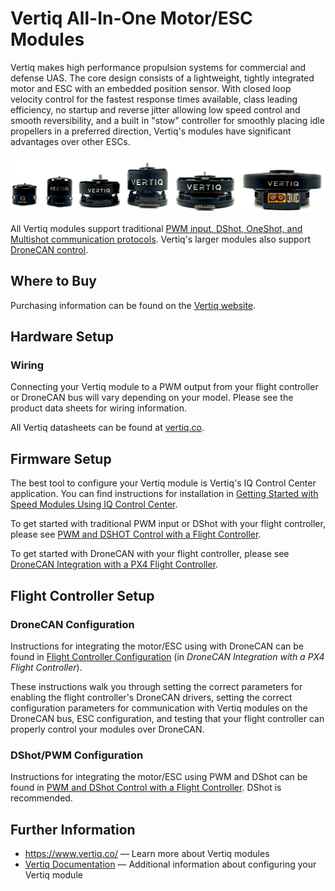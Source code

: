 # Vertiq All-In-One Motor/ESC Modules

Vertiq makes high performance propulsion systems for commercial and defense UAS.
The core design consists of a lightweight, tightly integrated motor and ESC with an embedded position sensor.
With closed loop velocity control for the fastest response times available, class leading efficiency, no startup and reverse jitter allowing low speed control and smooth reversibility, and a built in "stow" controller for smoothly placing idle propellers in a preferred direction, Vertiq's modules have significant advantages over other ESCs.

![Vertiq Module Lineup](../../assets/peripherals/esc_vertiq/vertiq_esc_lineup.jpg)

All Vertiq modules support traditional [PWM input, DShot, OneShot, and Multishot communication protocols](https://iqmotion.readthedocs.io/en/latest/communication_protocols/hobby_protocol.html). Vertiq's larger modules also support [DroneCAN control](https://iqmotion.readthedocs.io/en/latest/communication_protocols/dronecan_protocol.html).

## Where to Buy

Purchasing information can be found on the [Vertiq website](https://www.vertiq.co/).

## Hardware Setup

### Wiring

Connecting your Vertiq module to a PWM output from your flight controller or DroneCAN bus will vary depending on your model.
Please see the product data sheets for wiring information.

All Vertiq datasheets can be found at [vertiq.co](https://www.vertiq.co/).

## Firmware Setup

The best tool to configure your Vertiq module is Vertiq's IQ Control Center application.
You can find instructions for installation in [Getting Started with Speed Modules Using IQ Control Center](https://iqmotion.readthedocs.io/en/latest/control_center_docs/speed_module_getting_started.html).

To get started with traditional PWM input or DShot with your flight controller, please see [PWM and DSHOT Control with a Flight Controller](https://iqmotion.readthedocs.io/en/latest/tutorials/pwm_control_flight_controller.html).

To get started with DroneCAN with your flight controller, please see [DroneCAN Integration with a PX4 Flight Controller](https://iqmotion.readthedocs.io/en/latest/tutorials/dronecan_flight_controller.html).

## Flight Controller Setup

### DroneCAN Configuration

Instructions for integrating the motor/ESC using with DroneCAN can be found in [Flight Controller Configuration](https://iqmotion.readthedocs.io/en/latest/tutorials/dronecan_flight_controller.html#dronecan-integration-with-a-px4-flight-controller) (in _DroneCAN Integration with a PX4 Flight Controller_).

These instructions walk you through setting the correct parameters for enabling the flight controller's DroneCAN drivers, setting the correct configuration parameters for communication with Vertiq modules on the DroneCAN bus, ESC configuration, and testing that your flight controller can properly control your modules over DroneCAN.

### DShot/PWM Configuration

Instructions for integrating the motor/ESC using PWM and DShot can be found in [PWM and DShot Control with a Flight Controller](https://iqmotion.readthedocs.io/en/latest/tutorials/pwm_control_flight_controller.html).
DShot is recommended.

## Further Information

- <https://www.vertiq.co/> — Learn more about Vertiq modules
- [Vertiq Documentation](https://iqmotion.readthedocs.io/en/latest/index.html) — Additional information about configuring your Vertiq module
